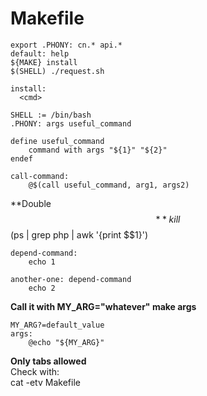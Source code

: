 # Makefile

```
export .PHONY: cn.* api.*   
default: help
${MAKE} install
$(SHELL) ./request.sh

install:
  <cmd>
```

```
SHELL := /bin/bash  
.PHONY: args useful_command  

define useful_command  
	command with args "${1}" "${2}"  
endef

call-command:  
	@$(call useful_command, arg1, args2)
```

**Double $$**  
kill $$(ps | grep php | awk '{print $$1}')

```
depend-command:
	echo 1
	
another-one: depend-command
	echo 2
```

**Call it with MY_ARG="whatever" make args**  
```
MY_ARG?=default_value
args:  
	@echo "${MY_ARG}"
```

**Only tabs allowed**  
Check with:  
cat -etv Makefile
